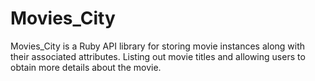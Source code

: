 # Movies_City

Movies_City is a Ruby API library for storing movie instances along with their associated attributes. Listing out movie titles and allowing users to obtain more details about the movie.